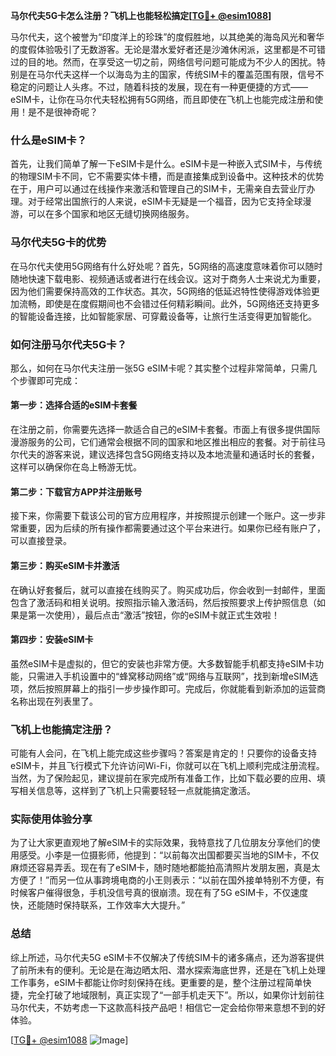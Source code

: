 **马尔代夫5G卡怎么注册？飞机上也能轻松搞定[[TG💪+ @esim1088](https://t.me/s/esim1088)]**

马尔代夫，这个被誉为“印度洋上的珍珠”的度假胜地，以其绝美的海岛风光和奢华的度假体验吸引了无数游客。无论是潜水爱好者还是沙滩休闲派，这里都是不可错过的目的地。然而，在享受这一切之前，网络信号问题可能成为不少人的困扰。特别是在马尔代夫这样一个以海岛为主的国家，传统SIM卡的覆盖范围有限，信号不稳定的问题让人头疼。不过，随着科技的发展，现在有一种更便捷的方式——eSIM卡，让你在马尔代夫轻松拥有5G网络，而且即使在飞机上也能完成注册和使用！是不是很神奇呢？

### 什么是eSIM卡？

首先，让我们简单了解一下eSIM卡是什么。eSIM卡是一种嵌入式SIM卡，与传统的物理SIM卡不同，它不需要实体卡槽，而是直接集成到设备中。这种技术的优势在于，用户可以通过在线操作来激活和管理自己的SIM卡，无需亲自去营业厅办理。对于经常出国旅行的人来说，eSIM卡无疑是一个福音，因为它支持全球漫游，可以在多个国家和地区无缝切换网络服务。

### 马尔代夫5G卡的优势

在马尔代夫使用5G网络有什么好处呢？首先，5G网络的高速度意味着你可以随时随地快速下载电影、视频通话或者进行在线会议。这对于商务人士来说尤为重要，因为他们需要保持高效的工作状态。其次，5G网络的低延迟特性使得游戏体验更加流畅，即使是在度假期间也不会错过任何精彩瞬间。此外，5G网络还支持更多的智能设备连接，比如智能家居、可穿戴设备等，让旅行生活变得更加智能化。

### 如何注册马尔代夫5G卡？

那么，如何在马尔代夫注册一张5G eSIM卡呢？其实整个过程非常简单，只需几个步骤即可完成：

#### 第一步：选择合适的eSIM卡套餐

在注册之前，你需要先选择一款适合自己的eSIM卡套餐。市面上有很多提供国际漫游服务的公司，它们通常会根据不同的国家和地区推出相应的套餐。对于前往马尔代夫的游客来说，建议选择包含5G网络支持以及本地流量和通话时长的套餐，这样可以确保你在岛上畅游无忧。

#### 第二步：下载官方APP并注册账号

接下来，你需要下载该公司的官方应用程序，并按照提示创建一个账户。这一步非常重要，因为后续的所有操作都需要通过这个平台来进行。如果你已经有账户了，可以直接登录。

#### 第三步：购买eSIM卡并激活

在确认好套餐后，就可以直接在线购买了。购买成功后，你会收到一封邮件，里面包含了激活码和相关说明。按照指示输入激活码，然后按照要求上传护照信息（如果是第一次使用），最后点击“激活”按钮，你的eSIM卡就正式生效啦！

#### 第四步：安装eSIM卡

虽然eSIM卡是虚拟的，但它的安装也非常方便。大多数智能手机都支持eSIM卡功能，只需进入手机设置中的“蜂窝移动网络”或“网络与互联网”，找到新增eSIM选项，然后按照屏幕上的指引一步步操作即可。完成后，你就能看到新添加的运营商名称出现在列表里了。

### 飞机上也能搞定注册？

可能有人会问，在飞机上能完成这些步骤吗？答案是肯定的！只要你的设备支持eSIM卡，并且飞行模式下允许访问Wi-Fi，你就可以在飞机上顺利完成注册流程。当然，为了保险起见，建议提前在家完成所有准备工作，比如下载必要的应用、填写相关信息等，这样到了飞机上只需要轻轻一点就能搞定激活。

### 实际使用体验分享

为了让大家更直观地了解eSIM卡的实际效果，我特意找了几位朋友分享他们的使用感受。小李是一位摄影师，他提到：“以前每次出国都要买当地的SIM卡，不仅麻烦还容易弄丢。现在有了eSIM卡，随时随地都能拍高清照片发朋友圈，真是太方便了！”而另一位从事跨境电商的小王则表示：“以前在国外接单特别不方便，有时候客户催得很急，手机没信号真的很崩溃。现在有了5G eSIM卡，不仅速度快，还能随时保持联系，工作效率大大提升。”

### 总结

综上所述，马尔代夫5G eSIM卡不仅解决了传统SIM卡的诸多痛点，还为游客提供了前所未有的便利。无论是在海边晒太阳、潜水探索海底世界，还是在飞机上处理工作事务，eSIM卡都能让你时刻保持在线。更重要的是，整个注册过程简单快捷，完全打破了地域限制，真正实现了“一部手机走天下”。所以，如果你计划前往马尔代夫，不妨考虑一下这款高科技产品吧！相信它一定会给你带来意想不到的好体验。

[[TG💪+ @esim1088](https://t.me/s/esim1088) ![Image](https://i.postimg.cc/4NQfJmqS/Snipaste-2025-05-13-00-14-12.png)]